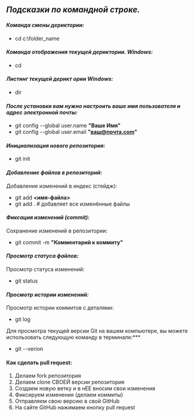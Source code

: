 ## ***Подсказки по командной строке.***

 #### ***Команда смены дериктории:***
 * cd c:\folder_name

 #### ***Команда отображения текущей дериктории. Windows:***
* cd

 #### ***Листинг текущей дерикт ории Windows:***
* dir

 #### ***После установки вам нужно настроить ваше имя пользователя и адрес электронной почты:***
* git config --global user.name **"Ваше Имя"**
* git config --global user.email **"ваш@почта.com"**

 #### ***Инициализация нового репозитория:***
* git init

 #### ***Добавление файлов в репозиторий:***
Добавление изменений в индекс (стейдж):
* git add **<имя-файла>**
* git add .  # добавляет все изменённые файлы

 #### ***Фиксация изменений (commit):***
Сохранение изменений в репозитории:
* git commit -m **"Комментарий к коммиту"**

 #### ***Просмотр статуса файлов:***
Просмотр статуса изменений:
* git status

#### ***Просмотр истории изменений:***
Просмотр истории коммитов с деталями:
* git log

Для просмотра текущей версии Git на вашем компьютере, вы можете использовать следующую команду в терминале:***
* git --verion

#### Как сделать pull request: 
1. Делаем fork репозитория
2. Делаем clone СВОЕЙ версии репозитория
3. Создаем новую ветку и в нЕЕ вносим свои изменения
4. Фиксируем изменения (делаем коммиты)
5. Отправляем свою версию в свой GitHub
6. На сайте GitHub нажимаем кнопку pull request